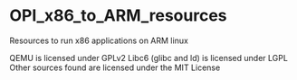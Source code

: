 # OPI_x86_to_ARM_resources

Resources to run x86 applications on ARM linux

QEMU is licensed under GPLv2
Libc6 (glibc and ld) is licensed under LGPL
Other sources found are licensed under the MIT License
